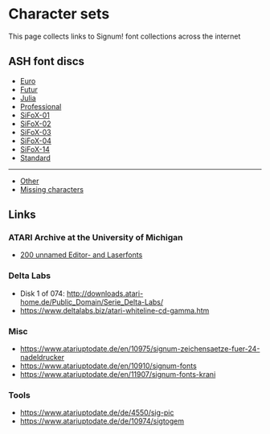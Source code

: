 # Character sets

This page collects links to Signum! font collections across the internet

## ASH font discs

- [Euro](euro)
- [Futur](futur)
- [Julia](julia)
- [Professional](professional)
- [SiFoX-01](sifox01)
- [SiFoX-02](sifox02)
- [SiFoX-03](sifox03)
- [SiFoX-04](sifox04)
- [SiFoX-14](sifox14)
- [Standard](standard)

---

- [Other](other)
- [Missing characters](missing)

## Links

### ATARI Archive at the University of Michigan

- [200 unnamed Editor- and Laserfonts](http://umich.edu/~archive/atari/Printing/sigfntdj.zoo)

### Delta Labs

- Disk 1 of 074: <http://downloads.atari-home.de/Public_Domain/Serie_Delta-Labs/>
- <https://www.deltalabs.biz/atari-whiteline-cd-gamma.htm>

### Misc

- <https://www.atariuptodate.de/en/10975/signum-zeichensaetze-fuer-24-nadeldrucker>
- <https://www.atariuptodate.de/en/10910/signum-fonts>
- <https://www.atariuptodate.de/en/11907/signum-fonts-krani>

### Tools

- <https://www.atariuptodate.de/de/4550/sig-pic>
- <https://www.atariuptodate.de/de/10974/sigtogem>